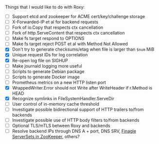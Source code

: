 Things that I would like to do with Roxy:

* [ ] Support etcd and zookeeper for ACME cert/key/challenge storage
* [ ] X-Forwarded-IP et al for backend requests
* [ ] Fork of io.Copy that respects ctx cancellation
* [ ] Fork of http.ServeContent that respects ctx cancellation
* [ ] Make fs target respond to OPTIONS
* [ ] Make fs target reject POST et al with Method Not Allowed
* [x] Don't try to generate checksums/etag when file is larger than `$num` MiB
* [x] Unique request IDs for log correlation
* [x] Re-open log file on SIGHUP
* [ ] Make journald logging more useful
* [ ] Scripts to generate Debian package
* [ ] Scripts to generate Docker image
* [ ] Prometheus metrics on a new HTTP listen port
* [x] WrappedWriter.Error should not Write after WriteHeader if r.Method is HEAD
* [x] Recognize symlinks in FileSystemHandler.ServeDir
* [ ] User control of in-memory cache threshold
* [ ] Investigate possible bidirectional support of HTTP trailers to/from backends
* [ ] Investigate possible use of HTTP body filters to/from backends
* [ ] Optional TLS/mTLS between Roxy and backends
* [ ] Resolve backend IPs through DNS A + port, DNS SRV, [Finagle ServerSets in ZooKeeper](http://stevenskelton.ca/finagle-serverset-clusters-using-zookeeper/), others?
